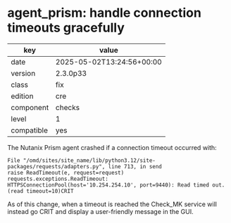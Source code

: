 [//]: # (werk v2)
# agent_prism: handle connection timeouts gracefully

key        | value
---------- | ---
date       | 2025-05-02T13:24:56+00:00
version    | 2.3.0p33
class      | fix
edition    | cre
component  | checks
level      | 1
compatible | yes

The Nutanix Prism agent crashed if a connection timeout occurred with:

```
File "/omd/sites/site_name/lib/python3.12/site-packages/requests/adapters.py", line 713, in send
raise ReadTimeout(e, request=request)
requests.exceptions.ReadTimeout: HTTPSConnectionPool(host='10.254.254.10', port=9440): Read timed out. (read timeout=10)CRIT
```

As of this change, when a timeout is reached the Check_MK service will instead go CRIT
and display a user-friendly message in the GUI.

